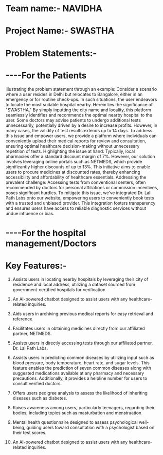 # Team name:- NAVIDHA
# Project Name:- SWASTHA

# Problem Statements:-

# ----For the Patients

Illustrating the problem statement through an example: Consider a scenario where a user resides in Delhi but relocates to Bangalore, either in an emergency or for routine check-ups. In such situations, the user endeavors to locate the most suitable hospital nearby. Herein lies the significance of "SWASTHA." By simply inputting the city name and locality, this platform seamlessly identifies and recommends the optimal nearby hospital to the user.
Some doctors may advise patients to undergo additional tests unnecessarily, potentially driven by a desire to increase profits. However, in many cases, the validity of test results extends up to 14 days. To address this issue and empower users, we provide a platform where individuals can conveniently upload their medical reports for review and consultation, ensuring optimal healthcare decision-making without unnecessary repetition of tests.
Highlighting the issue at hand: Typically, local pharmacies offer a standard discount margin of 7%. However, our solution involves leveraging online portals such as NETMEDS, which provide significantly higher discounts of up to 13%. This initiative aims to enable users to procure medicines at discounted rates, thereby enhancing accessibility and affordability of healthcare essentials.
Addressing the prevalent challenge: Accessing tests from conventional centers, often recommended by doctors for personal affiliations or commission incentives, poses significant hurdles. To mitigate this issue, we've integrated Dr. Lal Path Labs onto our website, empowering users to conveniently book tests with a trusted and unbiased provider. This integration fosters transparency and ensures users have access to reliable diagnostic services without undue influence or bias.

# ----For the hospital management/Doctors



# Key Features:- 

1) Assists users in locating nearby hospitals by leveraging their city of residence and local address, utilizing a dataset sourced from government-certified hospitals for verification.

2) An AI-powered chatbot designed to assist users with any healthcare-related inquiries.

3) Aids users in archiving previous medical reports for easy retrieval and reference.

4) Facilitates users in obtaining medicines directly from our affiliated partner, NETMEDS.

5) Assists users in directly accessing tests through our affiliated partner, Dr. Lal Path Labs.

6) Assists users in predicting common diseases by utilizing input such as blood pressure, body temperature, heart rate, and sugar levels. This feature enables the prediction of seven common diseases along with suggested medications available at any pharmacy and necessary precautions. Additionally, it provides a helpline number for users to consult verified doctors.

7) Offers users pedigree analysis to assess the likelihood of inheriting diseases such as diabetes.

8) Raises awareness among users, particularly teenagers, regarding their bodies, including topics such as masturbation and menstruation.

9) Mental health questionnaire designed to assess psychological well-being, guiding users toward consultation with a psychologist based on their test scores.

10) An AI-powered chatbot designed to assist users with any healthcare-related inquiries.



